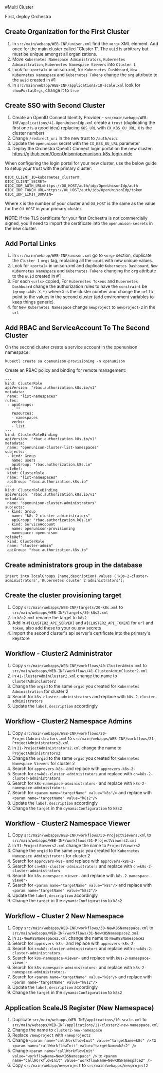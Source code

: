 #Multi Cluster

First, deploy Orchestra

## Create Organization for the First Cluster

1.  In `src/main/webapp/WEB-INF/unison.xml` find the `<org>` XML element.  Add once for the main cluster called "Cluster 1".  The `uuid` is arbitrary but must be unique amongst all organizations.
2.  Move `Kubernetes Namespace Administrators`, `Kubernetes Administration`, `Kubernetes Namespace Viewers` into `Cluster 1`
3.  Look for `<portal>` in  unison.xml, for    `Kubernetes Dashboard`, `New Kubernetes Namespace` and `Kubernetes Tokens` change the `org` attribute to the `uuid` created in #1
4.  In `src/main/webapp/WEB-INF/applications/10-scale.xml` look for `showPortalOrgs`, change it to `true`

## Create SSO with Second Cluster

1.  Create an OpenID Connect Identity Provider -  `src/main/webapp/WEB-INF/applications/41-OpenUnisonIdp.xml` create a `trust` (duplicating the first one is a good idea) replacing `K8S_URL` with `CX_K8S_OU_URL`, `X` is the cluster number)
2.  Change `/redirect_uri` in the new trust to `/auth/oidc`
3.  Update the `openunison` secret with the `CX_K8S_OU_URL` parameter
4.  Deploy the Orchestra OpenID Connect login portal on the new cluster: https://github.com/OpenUnison/openunison-k8s-login-oidc

When configuring the login portal for your new cluster, use the below guide to setup your trust with the primary cluster:

```
OIDC_CLIENT_ID=kubernetes_clusterX
OIDC_CLIENT_SECRET=
OIDC_IDP_AUTH_URL=https://OU_HOST/auth/idp/OpenUnisonIdp/auth
OIDC_IDP_TOKEN_URL=https://OU_HOST/auth/idp/OpenUnisonIdp/token
OIDC_IDP_LIMIT_DOMAIN=
```

Where `X` is the number of your cluster and `OU_HOST` is the same as the value for the `OU_HOST` in your primary cluster.

**NOTE**: If the TLS certificate for your first Orchestra is not commercially signed, you'll need to import the certificate into the `openunison-secrets` in the new cluster.

## Add Portal Links

1.  In `src/main/webapp/WEB-INF/unison.xml` go to `<org>` section, duplicate the `Cluster 1` `orgs` tag, replacing all the `uuid`s with new unique values.
2.  Look for `<portal>` in  unison.xml and duplicate `Kubernetes Dashboard`, `New Kubernetes Namespace` and `Kubernetes Tokens` changing the `org` attribute to the `uuid` created in #1
3.  For each `<urls>` copied, For `Kubernetes Tokens` and `Kubernetes Dashboard` change the authorization rules to have the `constraint` be `(groups=k8s-X-*)` where `X` is the cluster number and change the `url` to point to the values in the second cluster (add environment variables to keep things generic).
4.  for `New Kubernetes Namespace` change `newproject` to `newproject-2` in the `url`

## Add RBAC and ServiceAccount To The Second Cluster

On the second cluster create a service account in the openunison namespace:

```
kubectl create sa openunison-provisioning -n openunison
```

Create an RBAC policy and binding for remote management:

```
---
kind: ClusterRole
apiVersion: "rbac.authorization.k8s.io/v1"
metadata: 
 name: "list-namespaces"
rules: 
 - apiGroups: 
   - ""
   resources: 
   - namespaces
   verbs: 
   - list
---
kind: ClusterRoleBinding
apiVersion: "rbac.authorization.k8s.io/v1"
metadata: 
 name: "openunison-cluster-list-namespaces"
subjects: 
 - kind: Group
   name: users
   apiGroup: "rbac.authorization.k8s.io"
roleRef: 
 kind: ClusterRole
 name: "list-namespaces"
 apiGroup: "rbac.authorization.k8s.io"
---
kind: ClusterRoleBinding
apiVersion: "rbac.authorization.k8s.io/v1"
metadata: 
 name: "openunison-cluster-administrators"
subjects: 
 - kind: Group
   name: "k8s-2-cluster-administrators"
   apiGroup: "rbac.authorization.k8s.io"
 - kind: ServiceAccount
   name: openunison-provisioning
   namespace: openunison
roleRef: 
 kind: ClusterRole
 name: "cluster-admin"
 apiGroup: "rbac.authorization.k8s.io"
 ```

 ## Create administrators group in the database

 `insert into localGroups (name,description) values ('k8s-2-cluster-administrators','Kubernetes cluster 2 administrators');`

 ## Create the cluster provisioning target

 1. Copy `src/main/webapps/WEB-INF/targets/20-k8s.xml` to `src/main/webapps/WEB-INF/targets/30-k8s2.xml`
 2. In `k8s2.xml` rename the target to `k8s2`
 3. Add in `#[CLUSTER2_API_SERVER]` and `#[CLUSTER2_API_TOKEN]` for `url` and `token`, also add these to your ou.env secrets
 4. Import the second cluster's api server's certificate into the primary's keystore

## Workflow - Cluster2 Administrator

1. Copy `src/main/webapps/WEB-INF/workflows/40-ClusterAdmin.xml` to `src/main/webapps/WEB-INF/workflows/41-ClusterAdminCluster2.xml`
2. in `41-ClusterAdminCluster2.xml` change the name to `ClusterAdminCluster2`
3. Change the `orgid` to the same `orgid` you created for `Kubernetes Administration` for cluster 2
4. Search for `k8s-cluster-administrators` and replace with `k8s-2-cluster-administrators`
5. Update the `label`, `description` accordingly

## Workflow - Cluster2 Namespace Admins

1. Copy `src/main/webapps/WEB-INF/workflows/20-ProjectAdministrators.xml` to `src/main/webapps/WEB-INF/workflows/21-ProjectAdministrators2.xml`
2. in `21-ProjectAdministrators2.xml` change the name to `ProjectAdministrators2`
3. Change the `orgid` to the same `orgid` you created for `Kubernetes Namespace Viewers` for cluster 2
4. Search for `approvers-k8s-` and replace with `approvers-k8s-2-`
5. Search for `cn=k8s-cluster-administrators` and replace with `cn=k8s-2-cluster-administrators`
6. Search for `k8s-namespace-administrators-` and replace with `k8s-2-namespace-administrators-`
7. Search for `<param name="targetName" value="k8s"/>` and replace with `<param name="targetName" value="k8s2"/>`
8. Update the `label`, `description` accordingly
9. Change the `target` in the `dynamicConfiguration` to `k8s2`


## Workflow - Cluster2 Namespace Viewer

1. Copy `src/main/webapps/WEB-INF/workflows/50-ProjectViewers.xml` to `src/main/webapps/WEB-INF/workflows/51-ProjectViewers2.xml`
2. in `51-ProjectViewers2.xml` change the name to `ProjectViewers2`
3. Change the `orgid` to the same `orgid` you created for `Kubernetes Namespace Administrators` for cluster 2
4. Search for `approvers-k8s-` and replace with `approvers-k8s-2-`
5. Search for `cn=k8s-cluster-administrators` and replace with `cn=k8s-2-cluster-administrators`
6. Search for `k8s-namespace-viewer-` and replace with `k8s-2-namespace-viewer-`
7. Search for `<param name="targetName" value="k8s"/>` and replace with `<param name="targetName" value="k8s2"/>`
8. Update the `label`, `description` accordingly
9. Change the `target` in the `dynamicConfiguration` to `k8s2`

## Workflow - Cluster 2 New Namespace

1. Copy `src/main/webapps/WEB-INF/workflows/30-NewK8SNamespace.xml` to `src/main/webapps/WEB-INF/workflows/31-NewK8SNamespace2.xml`
2. in `31-NewK8SNamespace2.xml` change the name to `NewK8SNamespace2`
3. Search for `approvers-k8s-` and replace with `approvers-k8s-2-`
4. Search for `cn=k8s-cluster-administrators` and replace with `cn=k8s-2-cluster-administrators`
5. Search for `k8s-namespace-viewer-` and replace with `k8s-2-namespace-viewer-`
6. Search for `k8s-namespace-administrators-` and replace with `k8s-2-namespace-administrators-`
7. Search for `<param name="targetName" value="k8s"/>` and replace with `<param name="targetName" value="k8s2"/>`
8. Update the `label`, `description` accordingly
9. Change the `target` in the `dynamicConfiguration` to `k8s2`

## Application ScaleJS Register (New Namespace)

1. Duplicate `src/main/webapps/WEB-INF/applications/10-scale.xml` to `src/main/webapps/WEB-INF/applications/11-cluster2-new-namespace.xml` 
2. Change the name to `cluster2-new-namespace`
3. Replace `/newproject` with `/newproject2`
4. Change `<param name="callWorkflowInit" value="targetName=k8s" />` to `<param name="callWorkflowInit" value="targetName=k8s2" />`
5. Change `<param name="callWorkflowInit" value="workflowName=NewK8SNamespace" />` to `<param name="callWorkflowInit" value="workflowName=NewK8SNamespace2" />`
6. Copy `src/main/webapp/newproject` to `src/main/webapps/newproject2`